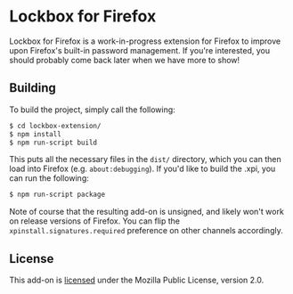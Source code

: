 # Lockbox for Firefox

Lockbox for Firefox is a work-in-progress extension for Firefox to improve upon
Firefox's built-in password management. If you're interested, you should
probably come back later when we have more to show!

## Building

To build the project, simply call the following:

```sh
$ cd lockbox-extension/
$ npm install
$ npm run-script build
```

This puts all the necessary files in the `dist/` directory, which you can then
load into Firefox (e.g. `about:debugging`). If you'd like to build the .xpi,
you can run the following:

```sh
$ npm run-script package
```

Note of course that the resulting add-on is unsigned, and likely won't work on
release versions of Firefox. You can flip the `xpinstall.signatures.required`
preference on other channels accordingly.

## License

This add-on is [licensed][license-link] under the Mozilla Public License,
version 2.0.

[license-link]: /LICENSE
